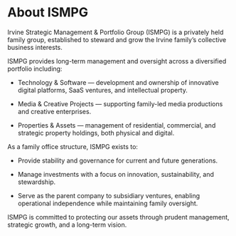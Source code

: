 
# About ISMPG

Irvine Strategic Management & Portfolio Group (ISMPG) is a privately held family group, established to steward and grow the Irvine family’s collective business interests.

ISMPG provides long-term management and oversight across a diversified portfolio including:

- Technology & Software — development and ownership of innovative digital platforms, SaaS ventures, and intellectual property.

- Media & Creative Projects — supporting family-led media productions and creative enterprises.

- Properties & Assets — management of residential, commercial, and strategic property holdings, both physical and digital.


As a family office structure, ISMPG exists to:

- Provide stability and governance for current and future generations.

- Manage investments with a focus on innovation, sustainability, and stewardship.

- Serve as the parent company to subsidiary ventures, enabling operational independence while maintaining family oversight.


ISMPG is committed to protecting our assets through prudent management, strategic growth, and a long-term vision.



<!--
**ISMPG/ISMPG** is a ✨ _special_ ✨ repository because its `README.md` (this file) appears on your GitHub profile.

Here are some ideas to get you started:

- 🔭 I’m currently working on ...
- 🌱 I’m currently learning ...
- 👯 I’m looking to collaborate on ...
- 🤔 I’m looking for help with ...
- 💬 Ask me about ...
- 📫 How to reach me: ...
- 😄 Pronouns: ...
- ⚡ Fun fact: ...
-->
